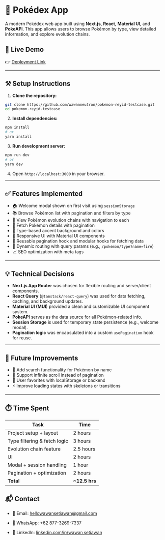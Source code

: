 # 🧠 Pokédex App

A modern Pokédex web app built using **Next.js**, **React**, **Material UI**, and **PokeAPI**. This app allows users to browse Pokémon by type, view detailed information, and explore evolution chains.

## 🚀 Live Demo

👉 [Deployment Link](https://pokemon-reyid.netlify.app)

---

## ⚒️ Setup Instructions

1. **Clone the repository:**

```bash
git clone https://github.com/wawanneutron/pokemon-reyid-testcase.git
cd pokemon-reyid-testcase
```

2. **Install dependencies:**

```bash
npm install
# or
yarn install
```

3. **Run development server:**

```bash
npm run dev
# or
yarn dev
```

4. Open `http://localhost:3000` in your browser.

---

## ✅ Features Implemented

- 🏠 Welcome modal shown on first visit using `sessionStorage`
- 📚 Browse Pokémon list with pagination and filters by type
- 🧬 View Pokémon evolution chains with navigation to each
- 🔎 Fetch Pokémon details with pagination
- 🌈 Type-based accent background and colors
- 🌟 Responsive UI with Material UI components
- 🔀 Reusable pagination hook and modular hooks for fetching data
- 🔗 Dynamic routing with query params (e.g., `/pokemon/type?name=fire`)
- 📈 SEO optimization with meta tags

---

## 💡 Technical Decisions

- **Next.js App Router** was chosen for flexible routing and server/client components.
- **React Query** (`@tanstack/react-query`) was used for data fetching, caching, and background updates.
- **Material UI (MUI)** provided a clean and customizable UI component system.
- **PokeAPI** serves as the data source for all Pokémon-related info.
- **Session Storage** is used for temporary state persistence (e.g., welcome modal).
- **Pagination logic** was encapsulated into a custom `usePagination` hook for reuse.

---

## 🌱 Future Improvements

- 💬 Add search functionality for Pokémon by name
- 🔀 Support infinite scroll instead of pagination
- 💖 User favorites with localStorage or backend
- ⚡ Improve loading states with skeletons or transitions

---

## ⏱️ Time Spent

| Task                         | Time           |
| ---------------------------- | -------------- |
| Project setup + layout       | 2 hours        |
| Type filtering & fetch logic | 3 hours        |
| Evolution chain feature      | 2.5 hours      |
| UI                           | 2 hours        |
| Modal + session handling     | 1 hour         |
| Pagination + optimization    | 2 hours        |
| **Total**                    | **\~12.5 hrs** |

## 📬 Contact

- 📧 Email: hellowawansetiawan@gmail.com

- 💬 WhatsApp: +62 877-3269-7337

- 💼 LinkedIn: [linkedin.com/in/wawan setiawan](https://www.linkedin.com/in/wawan-setiawan-84934a206/)
